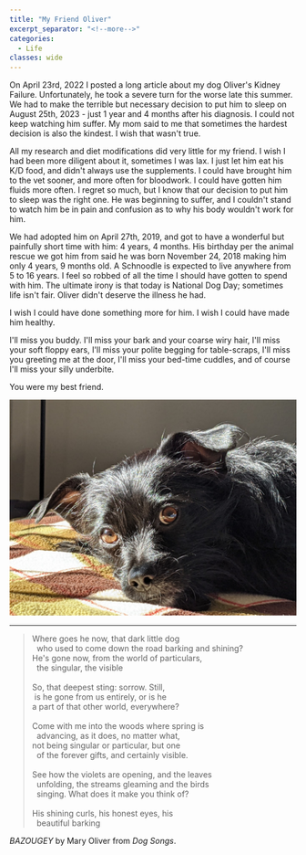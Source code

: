 ```yaml
---
title: "My Friend Oliver"
excerpt_separator: "<!--more-->"
categories:
  - Life
classes: wide
---
```


On April 23rd, 2022 I posted a long article about my dog Oliver's Kidney Failure. Unfortunately, he took a severe turn for the worse late this summer. We had to make the terrible but necessary decision to put him to sleep on August 25th, 2023 - just 1 year and 4 months after his diagnosis. I could not keep watching him suffer. My mom said to me that sometimes the hardest decision is also the kindest. I wish that wasn't true.

All my research and diet modifications did very little for my friend. I wish I had been more diligent about it, sometimes I was lax. I just let him eat his K/D food, and didn't always use the supplements. I could have brought him to the vet sooner, and more often for bloodwork. I could have gotten him fluids more often. I regret so much, but I know that our decision to put him to sleep was the right one. He was beginning to suffer, and I couldn't stand to watch him be in pain and confusion as to why his body wouldn't work for him.

We had adopted him on April 27th, 2019, and got to have a wonderful but painfully short time with him: 4 years, 4 months. His birthday per the animal rescue we got him from said he was born November 24, 2018 making him only 4 years, 9 months old. A Schnoodle is expected to live anywhere from 5 to 16 years. I feel so robbed of all the time I should have gotten to spend with him. The ultimate irony is that today is National Dog Day; sometimes life isn't fair. Oliver didn't deserve the illness he had. 

I wish I could have done something more for him. I wish I could have made him healthy.

I'll miss you buddy. I'll miss your bark and your coarse wiry hair, I'll miss your soft floppy ears, I'll miss your polite begging for table-scraps, I'll miss you greeting me at the door, I'll miss your bed-time cuddles, and of course I'll miss your silly underbite.

You were my best friend.

![Oliver](/assets/images/oliver/oliver.jpg "Ollie Bear")

<hr>


<blockquote>
Where goes he now, that dark little dog<br>
&nbsp; who used to come down the road barking and shining? <br>
He's gone now, from the world of particulars,<br>
&nbsp; the singular, the visible<br>
<br>
So, that deepest sting: sorrow. Still,<br>
&nbsp;is he gone from us entirely, or is he<br>
a part of that other world, everywhere?<br>
<br>
Come with me into the woods where spring is<br>
&nbsp; advancing, as it does, no matter what,<br>
not being singular or particular, but one<br>
&nbsp; of the forever gifts, and certainly visible.<br>
<br>
See how the violets are opening, and the leaves<br>
&nbsp; unfolding, the streams gleaming and the birds<br>
&nbsp; singing. What does it make you think of?<br>
<br>
His shining curls, his honest eyes, his<br>
&nbsp; beautiful barking<br>
</blockquote>

<cite>BAZOUGEY</cite> by Mary Oliver from  <cite>Dog Songs</cite>.
